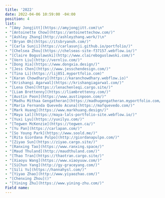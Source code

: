 ```yaml
---
title: '2022'
date: 2022-04-06 10:59:00 -04:00
position: 4
list:
- "[Amy Jongjitt](https://amyjongjitt.com)\n"
- "[Antoinette Chow](https://antoinettechow.com/)"
- "[Ashley Zhang](http://ashleyzhang.work/)\n"
- "[Bryan Oh](https://itsbryanoh.com/)"
- "[Carla Sunji](https://carlasunji.github.io/portfolio/)"
- "[Chelsea Zhou](https://chelseas-site-f37157.webflow.io/)"
- "[Claire Boguslawski](http://www.claireboguslawski.com/)"
- "[Vern Liu](http://vernliu.com/)"
- "[Dong Xia](https://www.dongxia.design/)"
- "[Jess Chen](https://www.jesschendesign.com/)"
- "[Tina Li](https://lij851.myportfolio.com)"
- "[Karan Chowdhary](https://karanchowdhary.webflow.io)"
- "[Krishangi Agarwal](https://krishangiagarwal.com/)"
- "[Lena Chen](https://lenachenleqi.cargo.site/)"
- "[Liam Brettenny](https://liambrettenny.com/)"
- "[Austin Poon](https://www.austinpoon.com/)"
- "[Madhu Mithaa Gengatheran](https://madhugengatheran.myportfolio.com/)"
- "[María Fernanda Quevedo Acuna](https://mafquevedo.com/)"
- "[Mark Huang](https://www.markhuang.design/)"
- "[Maya Lal](https://maya-lals-portfolio-site.webflow.io/)"
- "[Yuxi Lyu](https://yuxilyu.com/)"
- "[Tegwen McKenzie](https://tegwen.ca/)"
- "[Yu Pan](https://carlapan.com/)"
- "[So Young Park](https://www.soold.me/)"
- "[Rita Giordana Pulpo](http://giordanapulpo.com/)"
- "[Ziyao Sun](https://ziyao.cargo.site/)"
- "[Ranxing Tao](https://www.ranxing.space/)"
- "[Maud Thuland](http://maudthuland.com/)"
- "[Thao Tran](https://thaotran.cargo.site/)"
- "[Xiaoyu Wang](https://www.xiaoyuuw.com/)"
- "[SiChun Yang](http://gy-graceyang.com/)"
- "[Sili Yu](https://hannahysl.com/)"
- "[Yiyao Zhao](http://www.yiyaozhao.com/)"
- "[Chenxing Zhou]()"
- "[Yining Zhu](https://www.yining-zhu.com/)"
Field name: 
---
```


